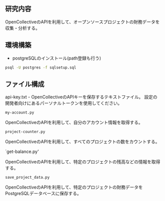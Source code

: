 ## 研究内容

OpenCollectiveのAPIを利用して、オープンソースプロジェクトの財務データを収集・分析する。

## 環境構築

* postgreSQLのインストール(path登録も行う)

```bash
psql -U postgres -f sqlsetup.sql
```

## ファイル構成

api-key.txt - OpenCollectiveのAPIキーを保存するテキストファイル。
設定の開発者向けにあるパーソナルトークンを使用してください。

`my-account.py`

OpenCollectiveのAPIを利用して、自分のアカウント情報を取得する。

`project-counter.py`

OpenCollectiveのAPIを利用して、すべてのプロジェクトの数をカウントする。

`get-balance.py'

OpenCollectiveのAPIを利用して、特定のプロジェクトの残高などの情報を取得する。

`save_project_data.py`

OpenCollectiveのAPIを利用して、特定のプロジェクトの財務データをPostgreSQLデータベースに保存する。
